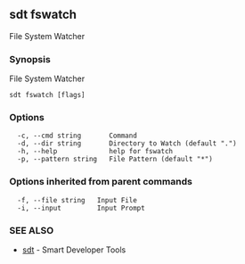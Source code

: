 ## sdt fswatch

File System Watcher

### Synopsis

File System Watcher

```
sdt fswatch [flags]
```

### Options

```
  -c, --cmd string       Command
  -d, --dir string       Directory to Watch (default ".")
  -h, --help             help for fswatch
  -p, --pattern string   File Pattern (default "*")
```

### Options inherited from parent commands

```
  -f, --file string   Input File
  -i, --input         Input Prompt
```

### SEE ALSO

* [sdt](sdt.md)	 - Smart Developer Tools

